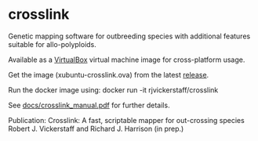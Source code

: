 # crosslink
Genetic mapping software for outbreeding species with additional features suitable for allo-polyploids.

Available as a [VirtualBox](https://www.virtualbox.org) virtual machine image for cross-platform usage.

Get the image (xubuntu-crosslink.ova) from the latest [release](https://github.com/eastmallingresearch/crosslink/releases). 

Run the docker image using: docker run -it rjvickerstaff/crosslink

See [docs/crosslink_manual.pdf](https://github.com/eastmallingresearch/crosslink/blob/master/docs/crosslink_manual.pdf) for further details.

Publication:
Crosslink: A fast, scriptable mapper for out-crossing species 
Robert J. Vickerstaff and Richard J. Harrison (in prep.)
